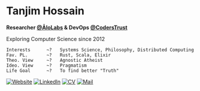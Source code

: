 # Tanjim Hossain

**Researcher [@ĀloLabs](https://alolabs.dev/) & DevOps [@CodersTrust](https://www.coderstrust.global/)**

Exploring Computer Science since 2012

```
Interests      ~?   Systems Science, Philosophy, Distributed Computing
Fav. PL.       ~?   Rust, Scala, Elixir
Theo. View     ~?   Agnostic Atheist
Ideo. View     ~?   Pragmatism
Life Goal      ~?   To find better "Truth"
```

[![Website](https://img.shields.io/badge/%20-audacioustux.com-black?color=222244&labelColor=000000&logo=linux&logoColor=f5f7fe)](https://audacioustux.com)
[![LinkedIn](https://img.shields.io/badge/%20-Connect-black?color=222244&labelColor=000000&logo=linkedin&logoColor=f5f7fe)](https://linkedin.com/in/audacioustux)
[![CV](https://img.shields.io/badge/%20-CV/Resume-black?color=222244&labelColor=000000&logo=googledocs&logoColor=f5f7fe)](https://drive.google.com/file/d/1UHS-VIssrt7lq4nhFvz6Zxa31rzn4q2cKwmo8TG3iTM/view?usp=sharing)
[![Mail](https://img.shields.io/badge/%20-Send%20Mail-black?color=222244&labelColor=000000&logo=mail.ru&logoColor=f5f7fe)](mailto:tanjimhossain.pro+gh@gmail.com)

